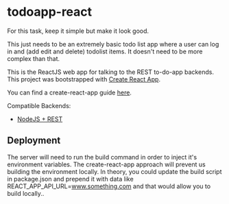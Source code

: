 # todoapp-react
For this task, keep it simple but make it look good.

This just needs to be an extremely basic todo list app where a user can log in and (add edit and delete) todolist items. It doesn't need to be more complex than that.

This is the ReactJS web app for talking to the REST to-do-app backends.
This project was bootstrapped with [Create React App](https://github.com/facebookincubator/create-react-app).

You can find a create-react-app guide [here](https://github.com/facebookincubator/create-react-app/blob/master/packages/react-scripts/template/README.md).

Compatible Backends:

* [NodeJS + REST](https://github.com/chiedolabs/blog-app.node)

## Deployment

The server will need to run the build command in order to inject it's environment variables. The create-react-app approach will prevent us building the environment locally. In theory, you could update the build script in package.json and prepend it with data like REACT_APP_API_URL=www.something.com and that would allow you to build locally..
